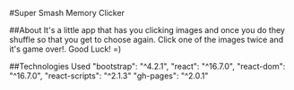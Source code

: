 #Super Smash Memory Clicker

##About
It's a little app that has you clicking images and once you do they shuffle so that you get to choose again. Click one of the images twice and it's game over!. Good Luck! =)


##Technologies Used
"bootstrap": "^4.2.1",
"react": "^16.7.0",
"react-dom": "^16.7.0",
"react-scripts": "^2.1.3"
"gh-pages": "^2.0.1"
